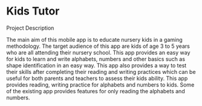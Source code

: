 # Kids Tutor

Project Description

The main aim of this mobile app is to educate nursery kids in a gaming methodology. The target audience of this app are kids of age 3 to 5 years who are all attending their nursery school. This app provides an easy way for kids to learn and write alphabets, numbers and other basics such as shape identification in an easy way. This app also provides a way to test their skills after completing their reading and writing practices which can be useful for both parents and teachers to assess their kids ability. This app provides reading, writing practice for alphabets and numbers to kids. Some of the existing app provides features for only reading the alphabets and numbers. 
